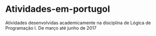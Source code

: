 # Atividades-em-portugol
Atividades desenvolvidas academicamente na disciplina de Lógica de Programação I.
De março até junho de 2017
